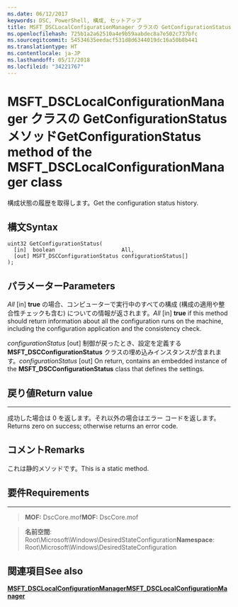```yaml
---
ms.date: 06/12/2017
keywords: DSC, PowerShell, 構成, セットアップ
title: MSFT_DSCLocalConfigurationManager クラスの GetConfigurationStatus メソッド
ms.openlocfilehash: 725b1a2a62510a4e9b59aabdec8a7e502c737bfc
ms.sourcegitcommit: 54534635eedacf531d8d6344019dc16a50b8b441
ms.translationtype: HT
ms.contentlocale: ja-JP
ms.lasthandoff: 05/17/2018
ms.locfileid: "34221767"
---
```

# <a name="getconfigurationstatus-method-of-the-msftdsclocalconfigurationmanager-class"></a><span data-ttu-id="5158c-103">MSFT_DSCLocalConfigurationManager クラスの GetConfigurationStatus メソッド</span><span class="sxs-lookup"><span data-stu-id="5158c-103">GetConfigurationStatus method of the MSFT_DSCLocalConfigurationManager class</span></span>

<span data-ttu-id="5158c-104">構成状態の履歴を取得します。</span><span class="sxs-lookup"><span data-stu-id="5158c-104">Get the configuration status history.</span></span>

<a name="syntax"></a><span data-ttu-id="5158c-105">構文</span><span class="sxs-lookup"><span data-stu-id="5158c-105">Syntax</span></span>
------

```mof
uint32 GetConfigurationStatus(
  [in]  boolean                     All,
  [out] MSFT_DSCConfigurationStatus configurationStatus[]
);
```

<a name="parameters"></a><span data-ttu-id="5158c-106">パラメーター</span><span class="sxs-lookup"><span data-stu-id="5158c-106">Parameters</span></span>
----------

<span data-ttu-id="5158c-107">*All* \[in\] **true** の場合、コンピューターで実行中のすべての構成 (構成の適用や整合性チェックも含む) についての情報が返されます。</span><span class="sxs-lookup"><span data-stu-id="5158c-107">*All* \[in\] **true** if this method should return information about all the configuration runs on the machine, including the configuration application and the consistency check.</span></span>

<span data-ttu-id="5158c-108">*configurationStatus* \[out\] 制御が戻ったとき、設定を定義する **MSFT_DSCConfigurationStatus** クラスの埋め込みインスタンスが含まれます。</span><span class="sxs-lookup"><span data-stu-id="5158c-108">*configurationStatus* \[out\] On return, contains an embedded instance of the **MSFT_DSCConfigurationStatus** class that defines the settings.</span></span>

## <a name="return-value"></a><span data-ttu-id="5158c-109">戻り値</span><span class="sxs-lookup"><span data-stu-id="5158c-109">Return value</span></span>
------------

<span data-ttu-id="5158c-110">成功した場合は 0 を返します。それ以外の場合はエラー コードを返します。</span><span class="sxs-lookup"><span data-stu-id="5158c-110">Returns zero on success; otherwise returns an error code.</span></span>

## <a name="remarks"></a><span data-ttu-id="5158c-111">コメント</span><span class="sxs-lookup"><span data-stu-id="5158c-111">Remarks</span></span>

<span data-ttu-id="5158c-112">これは静的メソッドです。</span><span class="sxs-lookup"><span data-stu-id="5158c-112">This is a static method.</span></span>

## <a name="requirements"></a><span data-ttu-id="5158c-113">要件</span><span class="sxs-lookup"><span data-stu-id="5158c-113">Requirements</span></span>
------------
><span data-ttu-id="5158c-114">**MOF:** DscCore.mof</span><span class="sxs-lookup"><span data-stu-id="5158c-114">**MOF:** DscCore.mof</span></span>

><span data-ttu-id="5158c-115">**名前空間**: Root\Microsoft\Windows\DesiredStateConfiguration</span><span class="sxs-lookup"><span data-stu-id="5158c-115">**Namespace**: Root\Microsoft\Windows\DesiredStateConfiguration</span></span>


## <a name="see-also"></a><span data-ttu-id="5158c-116">関連項目</span><span class="sxs-lookup"><span data-stu-id="5158c-116">See also</span></span>


[<span data-ttu-id="5158c-117">**MSFT_DSCLocalConfigurationManager**</span><span class="sxs-lookup"><span data-stu-id="5158c-117">**MSFT_DSCLocalConfigurationManager**</span></span>](msft-dsclocalconfigurationmanager.md)